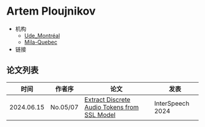 # Artem Ploujnikov

- 机构
  - [Ude_Montréal](../Institutions/CAN-Université_de_Montréal_加拿大蒙特利尔大学.md)
  - [Mila-Quebec](../Institutions/CAN-MILA-Quebec.md)
- 链接

## 论文列表

| 时间 | 作者序 | 论文 | 发表 |
|:-:|:-:|---|---|
| 2024.06.15 | No.05/07 | [Extract Discrete Audio Tokens from SSL Model](../Models/_Full/2024.06.15_How_Should_We_Extract_Discrete_Audio_Tokens_from_Self-Supervised_Models.md) | InterSpeech 2024 |